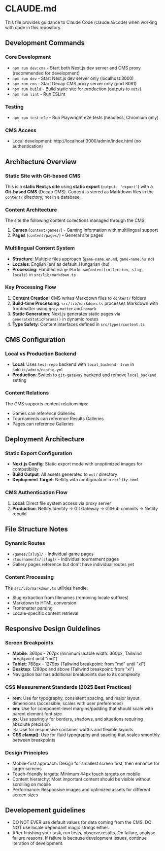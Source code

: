 # CLAUDE.md

This file provides guidance to Claude Code (claude.ai/code) when working with code in this repository.

## Development Commands

### Core Development
- `npm run dev:cms` - Start both Next.js dev server and CMS proxy (recommended for development)
- `npm run dev` - Start Next.js dev server only (localhost:3000)
- `npm run cms` - Start Decap CMS proxy server only (port 8081)
- `npm run build` - Build static site for production (outputs to `out/`)
- `npm run lint` - Run ESLint

### Testing
- `npm run test:e2e` - Run Playwright e2e tests (headless, Chromium only)

### CMS Access
- Local development: http://localhost:3000/admin/index.html (no authentication)

## Architecture Overview

### Static Site with Git-based CMS
This is a **static Next.js site** using **static export** (`output: 'export'`) with a **Git-based CMS** (Decap CMS). Content is stored as Markdown files in the `content/` directory, not in a database.

### Content Architecture
The site the following content collections managed through the CMS:

1. **Games** (`content/games/`) - Gaming information with multilingual support
2. **Pages** (`content/pages/`) - General site pages

### Multilingual Content System
- **Structure**: Multiple files approach (`game-name.en.md`, `game-name.hu.md`)
- **Locales**: English (en) as default, Hungarian (hu)
- **Processing**: Handled via `getMarkdownContent(collection, slug, locale)` in `src/lib/markdown.ts`

### Key Processing Flow
1. **Content Creation**: CMS writes Markdown files to `content/` folders
2. **Build-time Processing**: `src/lib/markdown.ts` processes Markdown with frontmatter using `gray-matter` and `remark`
3. **Static Generation**: Next.js generates static pages via `generateStaticParams()` in dynamic routes
4. **Type Safety**: Content interfaces defined in `src/types/content.ts`

## CMS Configuration

### Local vs Production Backend
- **Local**: Uses `test-repo` backend with `local_backend: true` in `public/admin/config.yml`
- **Production**: Switch to `git-gateway` backend and remove `local_backend` setting

### Content Relations
The CMS supports content relationships:
- Games can reference Galleries
- Tournaments can reference Results Galleries  
- Pages can reference Galleries

## Deployment Architecture

### Static Export Configuration
- **Next.js Config**: Static export mode with unoptimized images for compatibility
- **Build Output**: All assets generated to `out/` directory
- **Deployment Target**: Netlify with configuration in `netlify.toml`

### CMS Authentication Flow
1. **Local**: Direct file system access via proxy server
2. **Production**: Netlify Identity → Git Gateway → GitHub commits → Netlify rebuild

## File Structure Notes

### Dynamic Routes
- `/games/[slug]/` - Individual game pages
- `/tournaments/[slug]/` - Individual tournament pages
- Gallery pages reference but don't have individual routes yet

### Content Processing
The `src/lib/markdown.ts` utilities handle:
- Slug extraction from filenames (removing locale suffixes)
- Markdown to HTML conversion
- Frontmatter parsing
- Locale-specific content retrieval

## Responsive Design Guidelines

### Screen Breakpoints
- **Mobile**: 360px - 767px (minimum usable width: 360px, Tailwind breakpoint until "md")
- **Tablet**: 768px - 1279px (Tailwind breakpoint: from "md" until "xl")
- **Desktop**: 1280px and above (Tailwind breakpoint: from "xl")
- Navigation bar has additional breakpoints due to its complexity

### CSS Measurement Standards (2025 Best Practices)
- **rem**: Use for typography, consistent spacing, and major layout dimensions (accessible, scales with user preferences)
- **em**: Use for component-level margins/padding that should scale with parent element font size
- **px**: Use sparingly for borders, shadows, and situations requiring absolute precision
- **%**: Use for responsive container widths and flexible layouts
- **CSS clamp()**: Use for fluid typography and spacing that scales smoothly between breakpoints

### Design Principles
- Mobile-first approach: Design for smallest screen first, then enhance for larger screens
- Touch-friendly targets: Minimum 44px touch targets on mobile
- Content hierarchy: Most important content should be visible without scrolling on mobile
- Performance: Responsive images and optimized assets for different screen sizes

## Developement guidelines
- DO NOT EVER use default values for data coming from the CMS. DO NOT use locale dependant magic strings either.
- After finishing your task, run tests, observe results. On failure, analyse failure reasons. If failure is because development issues, continue iteration of development.